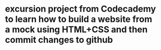 # excursion project from Codecademy to learn how to build a website from a mock using HTML+CSS and then commit changes to github
